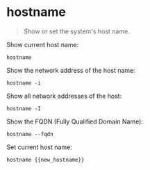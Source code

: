 hostname
========

> Show or set the system's host name.

Show current host name:

    hostname

Show the network address of the host name:

    hostname -i

Show all network addresses of the host:

    hostname -I

Show the FQDN (Fully Qualified Domain Name):

    hostname --fqdn

Set current host name:

    hostname {{new_hostname}}
